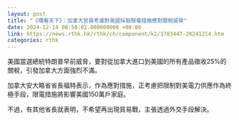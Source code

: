 ```yaml
---
layout: post
title: "《環看天下》：加拿大官員考慮對美國採取限電措施應對關稅威脅"
date: 2024-12-14 08:50:02.000000000 +08:00
link: https://news.rthk.hk/rthk/ch/component/k2/1783447-20241214.htm
categories: rthk
---
```


美國當選總統特朗普早前威脅，要對從加拿大進口到美國的所有產品徵收25%的關稅，引發加拿大方面強烈不滿。

加拿大安大略省省長福特表示，作為應對措施，正考慮把限制對美電力供應作為終極手段，限電措施將影響美國150萬戶家庭。

不過，有其他省長就表明，不希望再出現貿易戰，主張透過外交手段解決。
